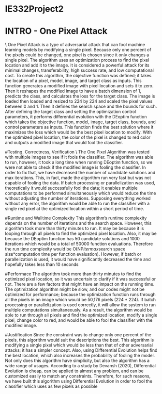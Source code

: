 # IE332Project2
# INTRO - One Pixel Attack
\\
One Pixel Attack is a type of adversarial attack that can fool machine learning models by modifying a single pixel. 
Because only one percent of the pixels could be changed, one pixel is chosen since it only changes a single pixel. 
The algorithm uses an optimization process to find the pixel location and add it to the image. 
It is considered a powerful attack for its minimal changes, transferability, high success rate, and low computational cost. 
To create this algorithm, the objective function was defined; it takes the location of a pixel, model, image, and target class as inputs. 
This function generates a modified image with pixel location and sets it to zero. 
Then it reshapes the modified image to have a batch dimension of 1, predicts the class, and calculates the loss for the target class. 
The image is loaded then loaded and resized to 224 by 224 and scaled the pixel values between 0 and 1. 
Then it defines the search space and the bounds for such. 
After defining the target class and setting the optimization control parameters, it performs differential evolution with the DEoptim function which takes the objective function, model, image, target class, bounds, and control parameters as inputs. 
This function finds the best solution where it maximizes the loss which would be the best pixel location to modify. 
With the optimized pixel location, the color of the pixel is changed to red color and outputs a modified image that would fool the classifier. 

#Testing, Correctness, Verification
\\
The One Pixel Algorithm was tested with multiple images to see if it fools the classifier. 
The algorithm was able to run, however, it took a long time when running DEoptim function, so we were not able to check if the modified image is fooling the classifier. 
In order to fix that, we have decreased the number of candidate solutions and max iterations. 
This, in fact, made the algorithm run very fast but was not capable of fooling the data. 
If batch processing or parallelization was used, theoretically it would successfully fool the data; it enables multiple computations to be performed simultaneously which would reduce the time without adjusting the number of iterations. 
Supposing everything worked without any error, the algorithm would be able to run the classifier with a single red pixel at the optimized location within a short period of time.

#Runtime and Walltime Complexity
This algorithm’s runtime complexity depends on the number of iterations and the search space. 
However, this algorithm took more than thirty minutes to run. 
It may be because it is looping through all pixels to find the optimized pixel location. 
Also, it may be because the DEoptim function has 50 candidate solutions and 1000 iterations which would be a total of 50000 function evaluations. 
Therefore the run time complexity would be O(NP*itermax*search space size*computation time per function evaluation). 
However, if batch or parallelization is used, it would have significantly decreased the time and hopefully takes less than 10 seconds

#Performace
The algorithm took more than thirty minutes to find the optimized pixel location, so it was uncertain to clarify if it was successful or not. 
There are a few factors that might have an impact on the running time. 
The optimization algorithm might be slow, and our codes might not be optimized for performance; because the optimization function runs through all the pixels in an image which would be 50,176 pixels (224 * 224). 
If batch processing or parallelization is used correctly, it will allow the system to run multiple computations simultaneously. 
As a result, the algorithm would be able to run through all pixels and find the optimized location, modify a single pixel, change color to red, and would be able to fool the classifier with the modified image.

#Justification
Since the constraint was to change only one percent of the pixels, this algorithm would suit the descriptions the best. 
This algorithm is modifying a single pixel which would be less than that of other adversarial attacks; it has a simpler concept. 
Also, using Differential Evolution helps find the best location, which also increases the probability of fooling the model. 
Not only does this algorithm have simplicity, but also the algorithm has a wide range of usages. 
According to a study by Devansh (2020), Differential Evolution is cheap, can be applied to almost any problem, and can be customized easily to match any constraints. 
Therefore, for such reasons, we have built this algorithm using Differential Evolution in order to fool the classifier which uses as few pixels as possible
